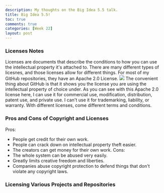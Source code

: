 ```yaml
---
description: My thoughts on the Big Idea 5.5 talk.
title: Big Idea 5.5!
toc: true
comments: true
categories: [Week 22]
layout: post  
---
```

### Licenses Notes
Licenses are documents that describe the conditions to how you can use the intellectual property it's attached to. There are many different types of licesnes, and those licenses allow for different things. For most of my GitHub repositories, they have an Apache 2.0 License. 
![]({{site.baseurl}}/images/licenseimg.png)
The convenient thing about GitHub is that it shows you the license you are using the intellectual property of choice under. As you can see with this Apache 2.0 license here, I can use it for commercial use, modification, distribution, patent use, and private use. I can't use it for trademarking, liability, or warranty. With different licenses, come different terms and conditions.

### Pros and Cons of Copyright and Licenses
Pros:
- People get credit for their own work.
- People can crack down on intellectual property theft easier.
- The creators can get money for their own work.
Cons:
- The whole system can be abused very easily.
- Greatly limits creative freedom and liberties.
- Companies abuse copyright protection to defend things that don't violate any copyright laws.

### Licensing Various Projects and Repositories
